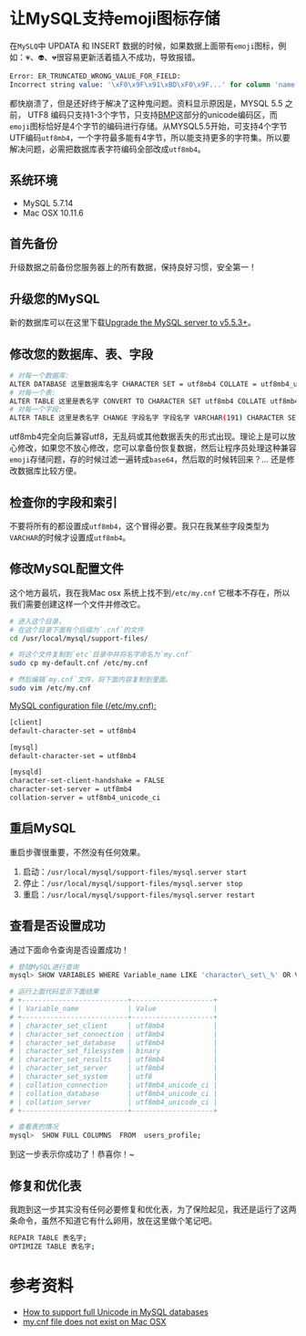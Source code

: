 
# 让MySQL支持emoji图标存储

在`MySLQ`中 UPDATA 和 INSERT 数据的时候，如果数据上面带有`emoji`图标，例如：`💗`、`👽`、`💔`很容易更新活着插入不成功，导致报错。

```sql
Error: ER_TRUNCATED_WRONG_VALUE_FOR_FIELD: 
Incorrect string value: '\xF0\x9F\x91\xBD\xF0\x9F...' for column 'name' at row
```

都快崩溃了，但是还好终于解决了这种鬼问题。资料显示原因是，MYSQL 5.5 之前， UTF8 编码只支持1-3个字节，只支持[BMP](http://en.wikipedia.org/wiki/Mapping_of_Unicode_characters)这部分的unicode编码区，而`emoji`图标恰好是4个字节的编码进行存储。从MYSQL5.5开始，可支持4个字节UTF编码`utf8mb4`，一个字符最多能有4字节，所以能支持更多的字符集。所以要解决问题，必需把数据库表字符编码全部改成`utf8mb4`。

## 系统环境

- MySQL 5.7.14  
- Mac OSX 10.11.6


## 首先备份

升级数据之前备份您服务器上的所有数据，保持良好习惯，安全第一！

## 升级您的MySQL

新的数据库可以在这里下载[Upgrade the MySQL server to v5.5.3+](https://dev.mysql.com/downloads/mysql/)。

## 修改您的数据库、表、字段

```bash
# 对每一个数据库:
ALTER DATABASE 这里数据库名字 CHARACTER SET = utf8mb4 COLLATE = utf8mb4_unicode_ci;
# 对每一个表:
ALTER TABLE 这里是表名字 CONVERT TO CHARACTER SET utf8mb4 COLLATE utf8mb4_unicode_ci;
# 对每一个字段:
ALTER TABLE 这里是表名字 CHANGE 字段名字 字段名字 VARCHAR(191) CHARACTER SET utf8mb4 COLLATE utf8mb4_unicode_ci;
```
utf8mb4完全向后兼容utf8，无乱码或其他数据丢失的形式出现。理论上是可以放心修改，如果您不放心修改，您可以拿备份恢复数据，然后让程序员处理这种兼容`emoji`存储问题，存的时候过滤一遍转成`base64`，然后取的时候转回来？...  还是修改数据库比较方便。

## 检查你的字段和索引

不要将所有的都设置成`utf8mb4`，这个冒得必要。我只在我某些字段类型为`VARCHAR`的时候才设置成`utf8mb4`。

## 修改MySQL配置文件

这个地方最坑，我在我Mac osx 系统上找不到`/etc/my.cnf` 它根本不存在，所以我们需要创建这样一个文件并修改它。

```bash
# 进入这个目录，
# 在这个目录下面有个后缀为`.cnf`的文件
cd /usr/local/mysql/support-files/

# 将这个文件复制到`etc`目录中并将名字命名为`my.cnf`
sudo cp my-default.cnf /etc/my.cnf

# 然后编辑`my.cnf`文件，将下面内容复制到里面。
sudo vim /etc/my.cnf
```

[MySQL configuration file (/etc/my.cnf):](https://dev.mysql.com/doc/refman/5.5/en/option-files.html)


```bash
[client]
default-character-set = utf8mb4

[mysql]
default-character-set = utf8mb4

[mysqld]
character-set-client-handshake = FALSE
character-set-server = utf8mb4
collation-server = utf8mb4_unicode_ci
```

## 重启MySQL

重启步骤很重要，不然没有任何效果。

1. 启动：`/usr/local/mysql/support-files/mysql.server start `
2. 停止：`/usr/local/mysql/support-files/mysql.server stop `
3. 重启：`/usr/local/mysql/support-files/mysql.server restart`


## 查看是否设置成功

通过下面命令查询是否设置成功！

```bash
# 登陆MySQL进行查询
mysql> SHOW VARIABLES WHERE Variable_name LIKE 'character\_set\_%' OR Variable_name LIKE 'collation%';

# 运行上面代码显示下面结果
# +--------------------------+--------------------+
# | Variable_name            | Value              |
# +--------------------------+--------------------+
# | character_set_client     | utf8mb4            |
# | character_set_connection | utf8mb4            |
# | character_set_database   | utf8mb4            |
# | character_set_filesystem | binary             |
# | character_set_results    | utf8mb4            |
# | character_set_server     | utf8mb4            |
# | character_set_system     | utf8               |
# | collation_connection     | utf8mb4_unicode_ci |
# | collation_database       | utf8mb4_unicode_ci |
# | collation_server         | utf8mb4_unicode_ci |
# +--------------------------+--------------------+

# 查看表的情况
mysql>  SHOW FULL COLUMNS  FROM  users_profile;
```

到这一步表示你成功了！恭喜你！~

## 修复和优化表

我跑到这一步其实没有任何必要修复和优化表，为了保险起见，我还是运行了这两条命令，虽然不知道它有什么卵用，放在这里做个笔记吧。

```bash
REPAIR TABLE 表名字;
OPTIMIZE TABLE 表名字;
```

# 参考资料

- [How to support full Unicode in MySQL databases](https://mathiasbynens.be/notes/mysql-utf8mb4#character-sets)
- [my.cnf file does not exist on Mac OSX](http://forums.mysql.com/read.php?11,366143,376017#msg-376017)